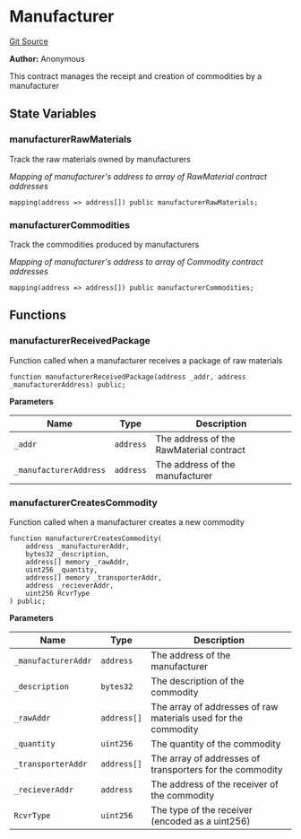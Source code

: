 # Manufacturer
[Git Source](https://github.com/tinotendajoe01/Solidity-Blochain/blob/ff16ce828605953df6269c504e03d920866d1c6f/src/LedgerContracts/Manufacturer.sol)

**Author:**
Anonymous

This contract manages the receipt and creation of commodities by a manufacturer


## State Variables
### manufacturerRawMaterials
Track the raw materials owned by manufacturers

*Mapping of manufacturer's address to array of RawMaterial contract addresses*


```solidity
mapping(address => address[]) public manufacturerRawMaterials;
```


### manufacturerCommodities
Track the commodities produced by manufacturers

*Mapping of manufacturer's address to array of Commodity contract addresses*


```solidity
mapping(address => address[]) public manufacturerCommodities;
```


## Functions
### manufacturerReceivedPackage

Function called when a manufacturer receives a package of raw materials


```solidity
function manufacturerReceivedPackage(address _addr, address _manufacturerAddress) public;
```
**Parameters**

|Name|Type|Description|
|----|----|-----------|
|`_addr`|`address`|The address of the RawMaterial contract|
|`_manufacturerAddress`|`address`|The address of the manufacturer|


### manufacturerCreatesCommodity

Function called when a manufacturer creates a new commodity


```solidity
function manufacturerCreatesCommodity(
    address _manufacturerAddr,
    bytes32 _description,
    address[] memory _rawAddr,
    uint256 _quantity,
    address[] memory _transporterAddr,
    address _recieverAddr,
    uint256 RcvrType
) public;
```
**Parameters**

|Name|Type|Description|
|----|----|-----------|
|`_manufacturerAddr`|`address`|The address of the manufacturer|
|`_description`|`bytes32`|The description of the commodity|
|`_rawAddr`|`address[]`|The array of addresses of raw materials used for the commodity|
|`_quantity`|`uint256`|The quantity of the commodity|
|`_transporterAddr`|`address[]`|The array of addresses of transporters for the commodity|
|`_recieverAddr`|`address`|The address of the receiver of the commodity|
|`RcvrType`|`uint256`|The type of the receiver (encoded as a uint256)|


